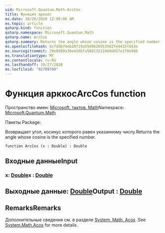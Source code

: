 ```yaml
---
uid: Microsoft.Quantum.Math.ArcCos
title: Функция арккос
ms.date: 10/26/2020 12:00:00 AM
ms.topic: article
qsharp.kind: function
qsharp.namespace: Microsoft.Quantum.Math
qsharp.name: ArcCos
qsharp.summary: Returns the angle whose cosine is the specified number.
ms.openlocfilehash: bcfddb74eb28719a55d9b26953502fe4415fd43e
ms.sourcegitcommit: 29e0d88a30e4166fa580132124b0eb57e1f0e986
ms.translationtype: MT
ms.contentlocale: ru-RU
ms.lasthandoff: 10/27/2020
ms.locfileid: "92709700"
---
```

# <a name="arccos-function"></a><span data-ttu-id="dd509-102">Функция арккос</span><span class="sxs-lookup"><span data-stu-id="dd509-102">ArcCos function</span></span>

<span data-ttu-id="dd509-103">Пространство имен: [Microsoft. тактов. Math](xref:Microsoft.Quantum.Math)</span><span class="sxs-lookup"><span data-stu-id="dd509-103">Namespace: [Microsoft.Quantum.Math](xref:Microsoft.Quantum.Math)</span></span>

<span data-ttu-id="dd509-104">Пакеты [](https://nuget.org/packages/)</span><span class="sxs-lookup"><span data-stu-id="dd509-104">Package: [](https://nuget.org/packages/)</span></span>


<span data-ttu-id="dd509-105">Возвращает угол, косинус которого равен указанному числу.</span><span class="sxs-lookup"><span data-stu-id="dd509-105">Returns the angle whose cosine is the specified number.</span></span>

```qsharp
function ArcCos (x : Double) : Double
```


## <a name="input"></a><span data-ttu-id="dd509-106">Входные данные</span><span class="sxs-lookup"><span data-stu-id="dd509-106">Input</span></span>

### <a name="x--double"></a><span data-ttu-id="dd509-107">x: [Double](xref:microsoft.quantum.lang-ref.double)</span><span class="sxs-lookup"><span data-stu-id="dd509-107">x : [Double](xref:microsoft.quantum.lang-ref.double)</span></span>





## <a name="output--double"></a><span data-ttu-id="dd509-108">Выходные данные: [Double](xref:microsoft.quantum.lang-ref.double)</span><span class="sxs-lookup"><span data-stu-id="dd509-108">Output : [Double](xref:microsoft.quantum.lang-ref.double)</span></span>



## <a name="remarks"></a><span data-ttu-id="dd509-109">Remarks</span><span class="sxs-lookup"><span data-stu-id="dd509-109">Remarks</span></span>

<span data-ttu-id="dd509-110">Дополнительные сведения см. в разделе [System. Math. Acos](https://docs.microsoft.com/dotnet/api/system.math.acos) .</span><span class="sxs-lookup"><span data-stu-id="dd509-110">See [System.Math.Acos](https://docs.microsoft.com/dotnet/api/system.math.acos) for more details.</span></span>